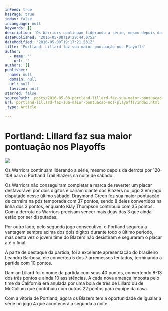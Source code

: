 ```yaml
---
inFeed: true
hasPage: true
inNav: false
inLanguage: null
keywords: []
description: 'Os Warriors continuam liderando a série, mesmo depois da derrota por 120-108 para o Portland Trail Blazers na noite de sábado.'
datePublished: '2016-05-08T19:29:44.075Z'
dateModified: '2016-05-08T19:17:21.531Z'
title: 'Portland: Lillard faz sua maior pontuação nos Playoffs'
author:
  - name: ''
    url: ''
authors: []
publisher:
  name: null
  domain: null
  url: null
  favicon: null
starred: false
sourcePath: _posts/2016-05-08-portland-lillard-faz-sua-maior-pontuacao-nos-playoffs.md
url: portland-lillard-faz-sua-maior-pontuacao-nos-playoffs/index.html
_type: Article

---
```

# Portland: Lillard faz sua maior pontuação nos Playoffs
![](https://the-grid-user-content.s3-us-west-2.amazonaws.com/48345169-b89a-4287-a01b-67fd36f25259.jpg)

Os Warriors continuam liderando a série, mesmo depois da derrota por 120-108 para o Portland Trail Blazers na noite de sábado.

Os Warriors não conseguiram completar a marca de reverter um placar desfavorável por dois dígitos e caíram diante dos Blazers no jogo 3 em jogo disputado nesse último sábado. Draymond Green fez sua maior pontuação de carreira na pós temporada com 37 pontos, sendo 8 deles convertidos na linha dos 3 pontos, enquanto Klay Thompson contribuiu com 35 pontos. Com a derrota os Warriors precisam vencer mais duas das 3 que ainda estão por ser disputadas.

Por outro lado, pelo segundo jogo consecutivo, o Portland segurou a vantagem sempre acima dos dois dígitos durante todo o último período, mas desta vez o jovem time do Blazers não desistiram e seguraram o placar até o final.

A parte de destaque da partida, foi a excelente apresentação do brasileiro Leandro Barbosa, ele converteu 5 dos 7 arremessos tentados, terminando a partida com 10 pontos.

Damian Lillard foi o nome da partida com seus 40 pontos, convertendo 8-13 dos três pontos e ainda 10 assistências. A cada nova ameaça imposta pelo time da California era anulada por uma bola de três de Lillard ou de McCollum que contribuiu com outros 22 pontos para equipe da casa.

Com a vitória de Portland, agora os Blazers tem a oportunidade de igualar a série no jogo 4 que acontecerá a segunda a noite.